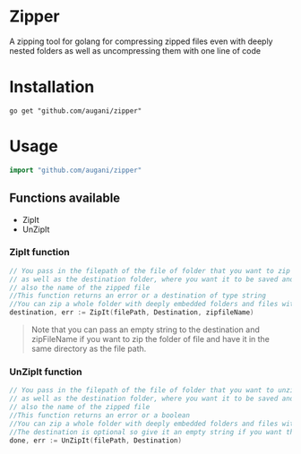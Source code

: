 # Zipper
A zipping tool for golang for compressing zipped files even with deeply nested folders as well as uncompressing them with one line of code

# Installation
```shell script
go get "github.com/augani/zipper"
```

# Usage
```go
import "github.com/augani/zipper"
```
## Functions available
* ZipIt
* UnZipIt

### ZipIt function
```go
// You pass in the filepath of the file of folder that you want to zip
// as well as the destination folder, where you want it to be saved and
// also the name of the zipped file
//This function returns an error or a destination of type string
//You can zip a whole folder with deeply embedded folders and files with no work
destination, err := ZipIt(filePath, Destination, zipfileName)
```
>Note that you can pass  an empty string to the destination and zipFileName if you want to zip the folder of file and have it in the same directory as the file path.

### UnZipIt function
```go
// You pass in the filepath of the file of folder that you want to unzip
// as well as the destination folder, where you want it to be saved and
// also the name of the zipped file
//This function returns an error or a boolean
//You can zip a whole folder with deeply embedded folders and files with no work
//The destination is optional so give it an empty string if you want the file to be unzipped into the current directory
done, err := UnZipIt(filePath, Destination)
```

